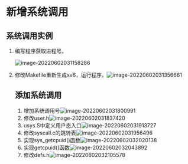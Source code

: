 # 新增系统调用

## 系统调用实例

1. 编写程序获取进程号。

   <img src="/home/kieren/.config/Typora/typora-user-images/image-20220602031158286.png" alt="image-20220602031158286"  />

2. 修改Makefile重新生成xv6，运行程序。![image-20220602031356661](/home/kieren/.config/Typora/typora-user-images/image-20220602031356661.png)

   ## 添加系统调用

   1. 增加系统调用号![image-20220602031800991](/home/kieren/.config/Typora/typora-user-images/image-20220602031800991.png)
   2. 修改user.h![image-20220602031837420](/home/kieren/.config/Typora/typora-user-images/image-20220602031837420.png)
   3. usys.S中定义用户态入口![image-20220602031913727](/home/kieren/.config/Typora/typora-user-images/image-20220602031913727.png)
   4. 修改syscall.c的跳转表![image-20220602031956496](/home/kieren/.config/Typora/typora-user-images/image-20220602031956496.png)
   5. 实现sys_getcpuid()函数![image-20220602032020138](/home/kieren/.config/Typora/typora-user-images/image-20220602032020138.png)
   6. 实现getcpuid()函数![image-20220602032043892](/home/kieren/.config/Typora/typora-user-images/image-20220602032043892.png)
   7. 修改defs.h![image-20220602032105578](/home/kieren/.config/Typora/typora-user-images/image-20220602032105578.png)